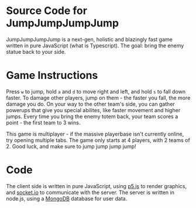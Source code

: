 # Source Code for JumpJumpJumpJump

JumpJumpJumpJump is a next-gen, holistic and blazingly fast game written in pure JavaScript (what is Typescript). The goal: bring the enemy statue back to your side. 

# Game Instructions

Press `w` to jump, hold `a` and `d` to move right and left, and hold `s` to fall down faster. To damage other players, jump on them - the faster you fall, the more damage you do. On your way to the other team's side, you can gather powerups that give you special abilites, like faster movement and higher jumps. Every time you bring the enemy totem back, your team scores a point - the first team to 3 wins.

This game is multiplayer - if the massive playerbase isn't currently online, try opening multiple tabs. The game only starts at 4 players, with 2 teams of 2. Good luck, and make sure to jump jump jump jump!

# Code

The client side is written in pure JavaScript, using [p5.js](https://p5js.org/) to render graphics, and [socket.io](https://socket.io/) to communicate with the server. The server is written in node.js, using a [MongoDB](https://www.mongodb.com/) database for user data.
